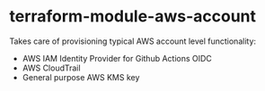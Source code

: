 # terraform-module-aws-account

Takes care of provisioning typical AWS account level functionality:

- AWS IAM Identity Provider for Github Actions OIDC
- AWS CloudTrail
- General purpose AWS KMS key
